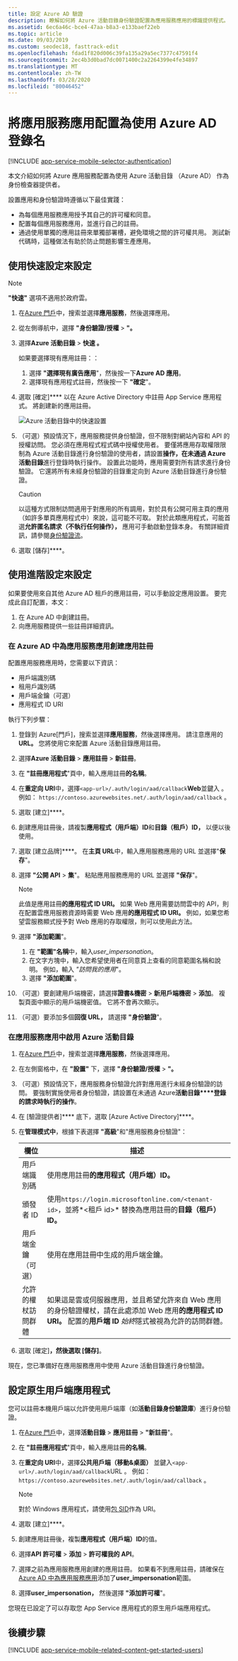```yaml
---
title: 設定 Azure AD 驗證
description: 瞭解如何將 Azure 活動目錄身份驗證配置為應用服務應用的標識提供程式。
ms.assetid: 6ec6a46c-bce4-47aa-b8a3-e133baef22eb
ms.topic: article
ms.date: 09/03/2019
ms.custom: seodec18, fasttrack-edit
ms.openlocfilehash: fdad1f820d006c39fa135a29a5ec7377c47591f4
ms.sourcegitcommit: 2ec4b3d0bad7dc0071400c2a2264399e4fe34897
ms.translationtype: MT
ms.contentlocale: zh-TW
ms.lasthandoff: 03/28/2020
ms.locfileid: "80046452"
---
```

# <a name="configure-your-app-service-app-to-use-azure-ad-login"></a>將應用服務應用配置為使用 Azure AD 登錄名

[!INCLUDE [app-service-mobile-selector-authentication](../../includes/app-service-mobile-selector-authentication.md)]

本文介紹如何將 Azure 應用服務配置為使用 Azure 活動目錄 （Azure AD） 作為身份檢查器提供者。

設置應用和身份驗證時遵循以下最佳實踐：

- 為每個應用服務應用授予其自己的許可權和同意。
- 配置每個應用服務應用，並進行自己的註冊。
- 通過使用單獨的應用註冊來單獨部署槽，避免環境之間的許可權共用。 測試新代碼時，這種做法有助於防止問題影響生產應用。

## <a name="configure-with-express-settings"></a><a name="express"> </a>使用快速設定來設定

> [!NOTE]
> **"快速"** 選項不適用於政府雲。 

1. 在[Azure 門戶]中，搜索並選擇**應用服務**，然後選擇應用。
2. 從左側導航中，選擇 **"身份驗證/授權** > **"。**
3. 選擇**Azure 活動目錄** > **快速 。**

   如果要選擇現有應用註冊：：

   1. 選擇 **"選擇現有廣告應用**"，然後按一下**Azure AD 應用**。
   2. 選擇現有應用程式註冊，然後按一下 **"確定**"。

3. 選取 [確定]**** 以在 Azure Active Directory 中註冊 App Service 應用程式。 將創建新的應用註冊。
   
    ![Azure 活動目錄中的快速設置](./media/configure-authentication-provider-aad/express-settings.png)
   
4. （可選）預設情況下，應用服務提供身份驗證，但不限制對網站內容和 API 的授權訪問。 您必須在應用程式程式碼中授權使用者。 要僅將應用存取權限限制為 Azure 活動目錄進行身份驗證的使用者，請設置**操作，在未通過 Azure** **活動目錄**進行登錄時執行操作。 設置此功能時，應用需要對所有請求進行身份驗證。 它還將所有未經身份驗證的目錄重定向到 Azure 活動目錄進行身份驗證。

    > [!CAUTION]
    > 以這種方式限制訪問適用于對應用的所有調用，對於具有公開可用主頁的應用（如許多單頁應用程式中）來說，這可能不可取。 對於此類應用程式，可能首選**允許匿名請求（不執行任何操作），** 應用可手動啟動登錄本身。 有關詳細資訊，請參閱[身份驗證流](overview-authentication-authorization.md#authentication-flow)。
5. 選取 [儲存]****。

## <a name="configure-with-advanced-settings"></a><a name="advanced"> </a>使用進階設定來設定

如果要使用來自其他 Azure AD 租戶的應用註冊，可以手動設定應用設置。 要完成此自訂配置，本文：

1. 在 Azure AD 中創建註冊。
2. 向應用服務提供一些註冊詳細資訊。

### <a name="create-an-app-registration-in-azure-ad-for-your-app-service-app"></a><a name="register"> </a>在 Azure AD 中為應用服務應用創建應用註冊

配置應用服務應用時，您需要以下資訊：

- 用戶端識別碼
- 租用戶識別碼
- 用戶端金鑰（可選）
- 應用程式 ID URI

執行下列步驟：

1. 登錄到 Azure[門戶]，搜索並選擇**應用服務**，然後選擇應用。 請注意應用的**URL。** 您將使用它來配置 Azure 活動目錄應用註冊。
1. 選擇**Azure 活動目錄** > **應用註冊** > **新註冊**。
1. 在 **"註冊應用程式**"頁中，輸入應用註冊**的名稱**。
1. 在**重定向 URI**中，選擇`<app-url>/.auth/login/aad/callback`**Web**並鍵入 。 例如： `https://contoso.azurewebsites.net/.auth/login/aad/callback` 。 
1. 選取 [建立]****。
1. 創建應用註冊後，請複製**應用程式（用戶端）ID**和**目錄（租戶）ID，** 以便以後使用。
1. 選取 [建立品牌]****。 在**主頁 URL**中，輸入應用服務應用的 URL 並選擇"**保存**"。
1. 選擇 **"公開 API** > **集**"。 粘貼應用服務應用的 URL 並選擇 **"保存**"。

   > [!NOTE]
   > 此值是應用註冊**的應用程式 ID URI。** 如果 Web 應用需要訪問雲中的 API，則在配置雲應用服務資源時需要 Web 應用**的應用程式 ID URI。** 例如，如果您希望雲服務顯式授予對 Web 應用的存取權限，則可以使用此方法。

1. 選擇 **"添加範圍**"。
   1. 在 **"範圍"名稱**中，輸入*user_impersonation*。
   1. 在文字方塊中，輸入您希望使用者在同意頁上查看的同意範圍名稱和說明。 例如，輸入 *"訪問我的應用*"。 
   1. 選擇 **"添加範圍**"。
1. （可選）要創建用戶端機密，請選擇**證書&機密** > **新用戶端機密** > **添加**。 複製頁面中顯示的用戶端機密值。 它將不會再次顯示。
1. （可選）要添加多個**回復 URL，** 請選擇 **"身份驗證**"。

### <a name="enable-azure-active-directory-in-your-app-service-app"></a><a name="secrets"> </a>在應用服務應用中啟用 Azure 活動目錄

1. 在[Azure 門戶]中，搜索並選擇**應用服務**，然後選擇應用。 
1. 在左側窗格中，在 **"設置"** 下，選擇 **"身份驗證/授權** > **"。**
1. （可選）預設情況下，應用服務身份驗證允許對應用進行未經身份驗證的訪問。 要強制實施使用者身份驗證，請設置在未通過 Azure**活動目錄****登錄的請求時執行的操作**。
1. 在 [驗證提供者]**** 底下，選取 [Azure Active Directory]****。
1. 在**管理模式中**，根據下表選擇 **"高級**"和"應用服務身份驗證"：

    |欄位|描述|
    |-|-|
    |用戶端識別碼| 使用應用註冊**的應用程式（用戶端）ID。** |
    |頒發者 ID| 使用`https://login.microsoftonline.com/<tenant-id>`，並將*\<租戶 id>* 替換為應用註冊的**目錄（租戶）ID。** |
    |用戶端金鑰（可選）| 使用在應用註冊中生成的用戶端金鑰。|
    |允許的權杖訪問群體| 如果這是雲或伺服器應用，並且希望允許來自 Web 應用的身份驗證權杖，請在此處添加 Web 應用**的應用程式 ID URI。** 配置的**用戶端 ID** *始終*隱式被視為允許的訪問群體。 |

2. 選取 [確定]****，然後選取 [儲存]****。

現在，您已準備好在應用服務應用中使用 Azure 活動目錄進行身份驗證。

## <a name="configure-a-native-client-application"></a>設定原生用戶端應用程式

您可以註冊本機用戶端以允許使用用戶端庫（如**活動目錄身份驗證庫**）進行身份驗證。

1. 在[Azure 門戶]中，選擇**活動目錄** > **應用註冊** > **"新註冊**"。
1. 在 **"註冊應用程式**"頁中，輸入應用註冊**的名稱**。
1. 在**重定向 URI**中，選擇**公共用戶端（移動&桌面）** 並鍵入`<app-url>/.auth/login/aad/callback`URL 。 例如： `https://contoso.azurewebsites.net/.auth/login/aad/callback` 。

    > [!NOTE]
    > 對於 Windows 應用程式，請使用[包 SID](../app-service-mobile/app-service-mobile-dotnet-how-to-use-client-library.md#package-sid)作為 URI。
1. 選取 [建立]****。
1. 創建應用註冊後，複製**應用程式（用戶端）ID**的值。
1. 選擇**API 許可權** > **添加** > **許可權我的 API**。
1. 選擇之前為應用服務應用創建的應用註冊。 如果看不到應用註冊，請確保在[Azure AD 中為應用服務應用](#register)添加了**user_impersonation**範圍。
1. 選擇**user_impersonation，** 然後選擇 **"添加許可權**"。

您現在已設定了可以存取您 App Service 應用程式的原生用戶端應用程式。

## <a name="next-steps"></a><a name="related-content"> </a>後續步驟

[!INCLUDE [app-service-mobile-related-content-get-started-users](../../includes/app-service-mobile-related-content-get-started-users.md)]

<!-- URLs. -->

[Azure 門戶]: https://portal.azure.com/
